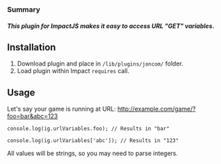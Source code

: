 ### Summary ###

##### This plugin for ImpactJS makes it easy to access URL "GET" variables. #####

## Installation ##

1. Download plugin and place in `/lib/plugins/joncom/` folder.
2. Load plugin within Impact `requires` call.

## Usage ##

Let's say your game is running at URL: http://example.com/game/?foo=bar&abc=123

`console.log(ig.urlVariables.foo); // Results in "bar"`

`console.log(ig.urlVariables['abc']); // Results in "123"`

All values will be strings, so you may need to parse integers.

